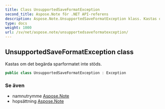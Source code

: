 ```yaml
---
title: Class UnsupportedSaveFormatException
second_title: Aspose.Note för .NET API-referens
description: Aspose.Note.UnsupportedSaveFormatException klass. Kastas om det begärda sparformatet inte stöds.
type: docs
weight: 1000
url: /sv/net/aspose.note/unsupportedsaveformatexception/
---
```

## UnsupportedSaveFormatException class

Kastas om det begärda sparformatet inte stöds.

```csharp
public class UnsupportedSaveFormatException : Exception
```

### Se även

* namnutrymme [Aspose.Note](../../aspose.note/)
* hopsättning [Aspose.Note](../../)


